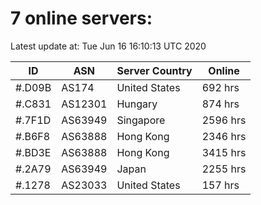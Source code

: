 # 7 online servers:

Latest update at: Tue Jun 16 16:10:13 UTC 2020

| ID | ASN | Server Country | Online |
| -- | --- | -------------- | ------ |
| #.D09B | AS174 | United States | 692 hrs |
| #.C831 | AS12301 | Hungary | 874 hrs |
| #.7F1D | AS63949 | Singapore | 2596 hrs |
| #.B6F8 | AS63888 | Hong Kong | 2346 hrs |
| #.BD3E | AS63888 | Hong Kong | 3415 hrs |
| #.2A79 | AS63949 | Japan | 2255 hrs |
| #.1278 | AS23033 | United States | 157 hrs |

